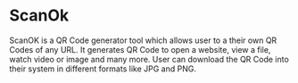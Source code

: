 # ScanOk
ScanOK is a QR Code generator tool which allows user to a their own QR Codes of any URL. It generates QR Code to open a website, view a file, watch video or image and many more. User can download the QR Code into their system in different formats like JPG and PNG. 
